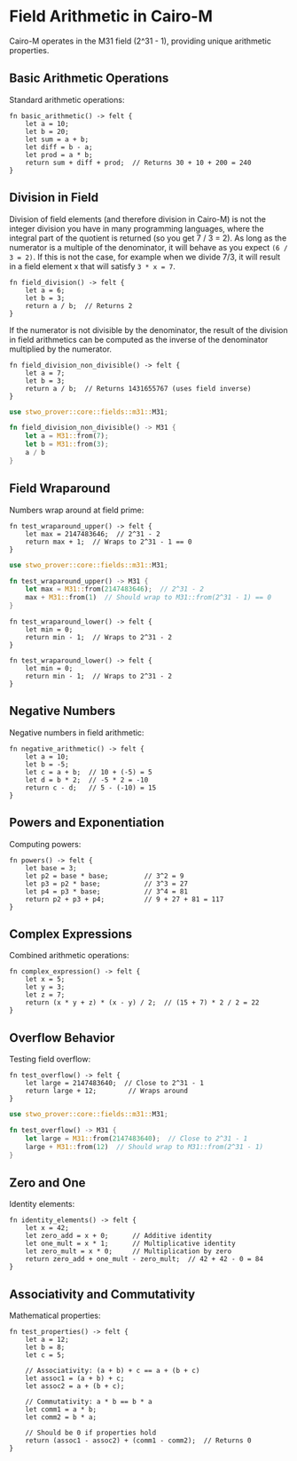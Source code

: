 # Field Arithmetic in Cairo-M

Cairo-M operates in the M31 field (2^31 - 1), providing unique arithmetic
properties.

## Basic Arithmetic Operations

Standard arithmetic operations:

```cairo-m
fn basic_arithmetic() -> felt {
    let a = 10;
    let b = 20;
    let sum = a + b;
    let diff = b - a;
    let prod = a * b;
    return sum + diff + prod;  // Returns 30 + 10 + 200 = 240
}
```

## Division in Field

Division of field elements (and therefore division in Cairo-M) is not the
integer division you have in many programming languages, where the integral part
of the quotient is returned (so you get 7 / 3 = 2). As long as the numerator is
a multiple of the denominator, it will behave as you expect `(6 / 3 = 2)`. If
this is not the case, for example when we divide 7/3, it will result in a field
element x that will satisfy `3 * x = 7`.

```cairo-m
fn field_division() -> felt {
    let a = 6;
    let b = 3;
    return a / b;  // Returns 2
}
```

If the numerator is not divisible by the denominator, the result of the division
in field arithmetics can be computed as the inverse of the denominator
multiplied by the numerator.

```cairo-m
fn field_division_non_divisible() -> felt {
    let a = 7;
    let b = 3;
    return a / b;  // Returns 1431655767 (uses field inverse)
}
```

```rust
use stwo_prover::core::fields::m31::M31;

fn field_division_non_divisible() -> M31 {
    let a = M31::from(7);
    let b = M31::from(3);
    a / b
}
```

## Field Wraparound

Numbers wrap around at field prime:

```cairo-m
fn test_wraparound_upper() -> felt {
    let max = 2147483646;  // 2^31 - 2
    return max + 1;  // Wraps to 2^31 - 1 == 0
}
```

```rust
use stwo_prover::core::fields::m31::M31;

fn test_wraparound_upper() -> M31 {
    let max = M31::from(2147483646);  // 2^31 - 2
    max + M31::from(1)  // Should wrap to M31::from(2^31 - 1) == 0
}
```

```cairo-m
fn test_wraparound_lower() -> felt {
    let min = 0;
    return min - 1;  // Wraps to 2^31 - 2
}
```

```cairo-m
fn test_wraparound_lower() -> felt {
    let min = 0;
    return min - 1;  // Wraps to 2^31 - 2
}
```

## Negative Numbers

Negative numbers in field arithmetic:

```cairo-m
fn negative_arithmetic() -> felt {
    let a = 10;
    let b = -5;
    let c = a + b;  // 10 + (-5) = 5
    let d = b * 2;  // -5 * 2 = -10
    return c - d;   // 5 - (-10) = 15
}
```

## Powers and Exponentiation

Computing powers:

```cairo-m
fn powers() -> felt {
    let base = 3;
    let p2 = base * base;         // 3^2 = 9
    let p3 = p2 * base;           // 3^3 = 27
    let p4 = p3 * base;           // 3^4 = 81
    return p2 + p3 + p4;          // 9 + 27 + 81 = 117
}
```

## Complex Expressions

Combined arithmetic operations:

```cairo-m
fn complex_expression() -> felt {
    let x = 5;
    let y = 3;
    let z = 7;
    return (x * y + z) * (x - y) / 2;  // (15 + 7) * 2 / 2 = 22
}
```

## Overflow Behavior

Testing field overflow:

```cairo-m
fn test_overflow() -> felt {
    let large = 2147483640;  // Close to 2^31 - 1
    return large + 12;        // Wraps around
}
```

```rust
use stwo_prover::core::fields::m31::M31;

fn test_overflow() -> M31 {
    let large = M31::from(2147483640);  // Close to 2^31 - 1
    large + M31::from(12)  // Should wrap to M31::from(2^31 - 1)
}
```

## Zero and One

Identity elements:

```cairo-m
fn identity_elements() -> felt {
    let x = 42;
    let zero_add = x + 0;      // Additive identity
    let one_mult = x * 1;      // Multiplicative identity
    let zero_mult = x * 0;     // Multiplication by zero
    return zero_add + one_mult - zero_mult;  // 42 + 42 - 0 = 84
}
```

## Associativity and Commutativity

Mathematical properties:

```cairo-m
fn test_properties() -> felt {
    let a = 12;
    let b = 8;
    let c = 5;

    // Associativity: (a + b) + c == a + (b + c)
    let assoc1 = (a + b) + c;
    let assoc2 = a + (b + c);

    // Commutativity: a * b == b * a
    let comm1 = a * b;
    let comm2 = b * a;

    // Should be 0 if properties hold
    return (assoc1 - assoc2) + (comm1 - comm2);  // Returns 0
}
```
